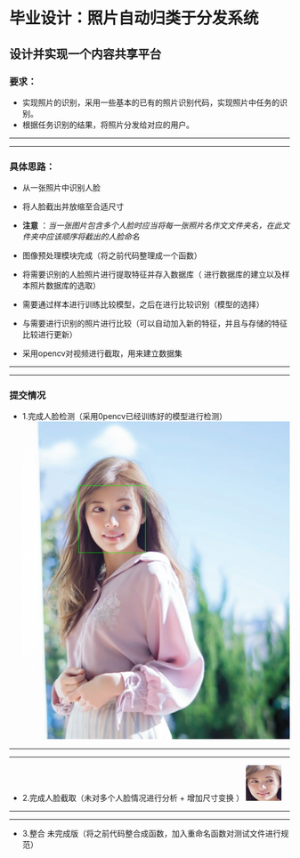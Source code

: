 # 毕业设计：照片自动归类于分发系统
##  设计并实现一个内容共享平台
###  要求：


*  实现照片的识别，采用一些基本的已有的照片识别代码，实现照片中任务的识别。
* 根据任务识别的结果，将照片分发给对应的用户。
_ _ _ 
_ _ _

### 具体思路：

* 从一张照片中识别人脸

* 将人脸截出并放缩至合适尺寸

*  __注意__ ：*当一张图片包含多个人脸时应当将每一张照片名作文文件夹名，在此文件夹中应该顺序将截出的人脸命名*

*  图像预处理模块完成（将之前代码整理成一个函数）

*  将需要识别的人脸照片进行提取特征并存入数据库（ 进行数据库的建立以及样本照片数据库的选取）

*  需要通过样本进行训练比较模型，之后在进行比较识别（模型的选择）

*  与需要进行识别的照片进行比较（可以自动加入新的特征，并且与存储的特征比较进行更新）

*  采用opencv对视频进行截取，用来建立数据集
_ _ _
_ _ _

### 提交情况

* 1.完成人脸检测（采用0pencv已经训练好的模型进行检测）
  ![1](https://github.com/chareneor/BS/blob/master/image/a.jpg)
_ _ _
_ _ _

* 2.完成人脸截取（未对多个人脸情况进行分析 + 增加尺寸变换 ）
  ![2](https://github.com/chareneor/BS/blob/master/image/face.jpg)
  
_ _ _
_ _ _
 * 3.整合 未完成版（将之前代码整合成函数，加入重命名函数对测试文件进行规范）
    
  

